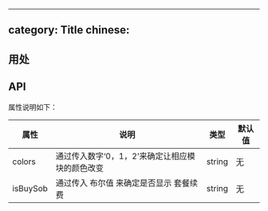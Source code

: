 
---
category: Title
chinese:
---

## 用处



## API
属性说明如下：

属性           |  说明     |  类型  | 默认值
--------------|----------|-------|------
colors    | 通过传入数字‘0，1，2’来确定让相应模块的颜色改变 | string | 无
isBuySob  | 通过传入 布尔值 来确定是否显示 套餐续费        | string | 无   

```html

```
